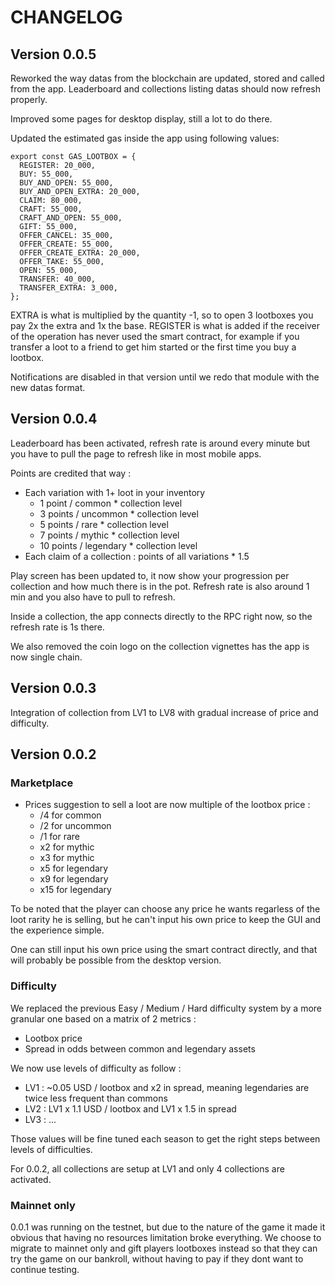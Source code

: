 # CHANGELOG

## Version 0.0.5

Reworked the way datas from the blockchain are updated, stored and called from the app.
Leaderboard and collections listing datas should now refresh properly.

Improved some pages for desktop display, still a lot to do there.

Updated the estimated gas inside the app using following values:

```
export const GAS_LOOTBOX = {
  REGISTER: 20_000,
  BUY: 55_000,
  BUY_AND_OPEN: 55_000,
  BUY_AND_OPEN_EXTRA: 20_000,
  CLAIM: 80_000,
  CRAFT: 55_000,
  CRAFT_AND_OPEN: 55_000,
  GIFT: 55_000,
  OFFER_CANCEL: 35_000,
  OFFER_CREATE: 55_000,
  OFFER_CREATE_EXTRA: 20_000,
  OFFER_TAKE: 55_000,
  OPEN: 55_000,
  TRANSFER: 40_000,
  TRANSFER_EXTRA: 3_000,
};
```

EXTRA is what is multiplied by the quantity -1, so to open 3 lootboxes you pay 2x the extra and 1x the base.
REGISTER is what is added if the receiver of the operation has never used the smart contract, for example if you transfer a loot to a friend to get him started or the first time you buy a lootbox.

Notifications are disabled in that version until we redo that module with the new datas format.

## Version 0.0.4

Leaderboard has been activated, refresh rate is around every minute but you have to pull the page to refresh like in most mobile apps.

Points are credited that way :

- Each variation with 1+ loot in your inventory
  - 1 point / common \* collection level
  - 3 points / uncommon \* collection level
  - 5 points / rare \* collection level
  - 7 points / mythic \* collection level
  - 10 points / legendary \* collection level
- Each claim of a collection : points of all variations \* 1.5

Play screen has been updated to, it now show your progression per collection and how much there is in the pot.
Refresh rate is also around 1 min and you also have to pull to refresh.

Inside a collection, the app connects directly to the RPC right now, so the refresh rate is 1s there.

We also removed the coin logo on the collection vignettes has the app is now single chain.

## Version 0.0.3

Integration of collection from LV1 to LV8 with gradual increase of price and difficulty.

## Version 0.0.2

### Marketplace

- Prices suggestion to sell a loot are now multiple of the lootbox price :
  - /4 for common
  - /2 for uncommon
  - /1 for rare
  - x2 for mythic
  - x3 for mythic
  - x5 for legendary
  - x9 for legendary
  - x15 for legendary

To be noted that the player can choose any price he wants regarless of the loot rarity he is selling, but he can't input his own price to keep the GUI and the experience simple.

One can still input his own price using the smart contract directly, and that will probably be possible from the desktop version.

### Difficulty

We replaced the previous Easy / Medium / Hard difficulty system by a more granular one based on a matrix of 2 metrics :

- Lootbox price
- Spread in odds between common and legendary assets

We now use levels of difficulty as follow :

- LV1 : ~0.05 USD / lootbox and x2 in spread, meaning legendaries are twice less frequent than commons
- LV2 : LV1 x 1.1 USD / lootbox and LV1 x 1.5 in spread
- LV3 : ...

Those values will be fine tuned each season to get the right steps between levels of difficulties.

For 0.0.2, all collections are setup at LV1 and only 4 collections are activated.

### Mainnet only

0.0.1 was running on the testnet, but due to the nature of the game it made it obvious that having no resources limitation broke everything.
We choose to migrate to mainnet only and gift players lootboxes instead so that they can try the game on our bankroll, without having to pay if they dont want to continue testing.
